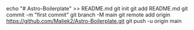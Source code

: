 echo "# Astro-Boilerplate" >> README.md
git init
git add README.md
git commit -m "first commit"
git branch -M main
git remote add origin https://github.com/Maliek2/Astro-Boilerplate.git
git push -u origin main
